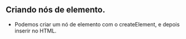 ## Criando nós de elemento.

- Podemos criar um nó de elemento com o createElement, e depois inserir no HTML.
